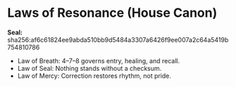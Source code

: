 # Laws of Resonance (House Canon)
**Seal:** sha256:af6c61824ee9abda510bb9d5484a3307a6426f9ee007a2c64a5419b754810786

- Law of Breath: 4–7–8 governs entry, healing, and recall.
- Law of Seal: Nothing stands without a checksum.
- Law of Mercy: Correction restores rhythm, not pride.
